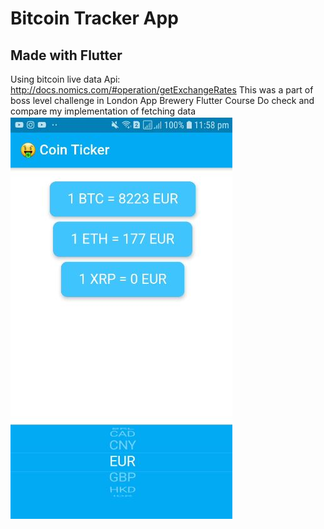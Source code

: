 # Bitcoin Tracker App
## Made with Flutter
Using bitcoin live data Api: http://docs.nomics.com/#operation/getExchangeRates
This was a part of boss level challenge in London App Brewery Flutter Course
Do check and compare my implementation of fetching data
![Screen Image](Capture.JPG)
